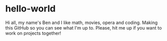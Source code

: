 # hello-world

Hi all, my name's Ben and I like math, movies, opera and coding.
Making this GitHub so you can see what I'm up to. Please,
hit me up if you want to work on projects together!
